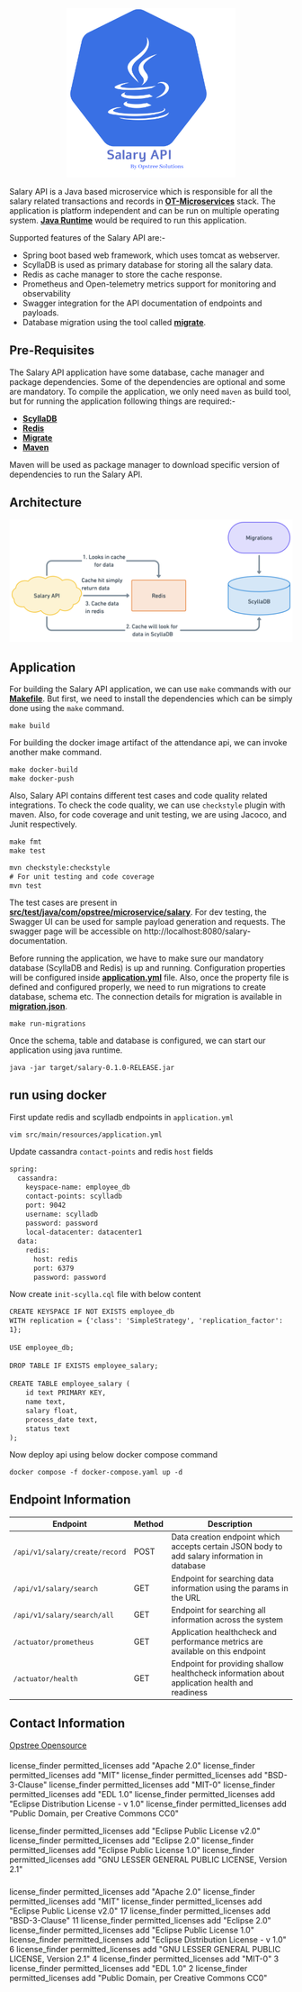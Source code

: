 <p align="center">
  <img src="./static/salary-api-logo.svg" height="300" width="300">
</p>

Salary API is a Java based microservice which is responsible for all the salary related transactions and records in **[OT-Microservices](https://github.com/OT-MICROSERVICES)** stack. The application is platform independent and can be run on multiple operating system. **[Java Runtime](https://www.java.com/en/download/manual.jsp)** would be required to run this application.

Supported features of the Salary API are:-

- Spring boot based web framework, which uses tomcat as webserver.
- ScyllaDB is used as primary database for storing all the salary data.
- Redis as cache manager to store the cache response.
- Prometheus and Open-telemetry metrics support for monitoring and observability
- Swagger integration for the API documentation of endpoints and payloads.
- Database migration using the tool called **[migrate](https://github.com/golang-migrate/migrate)**.

## Pre-Requisites

The Salary API application have some database, cache manager and package dependencies. Some of the dependencies are optional and some are mandatory. To compile the application, we only need `maven` as build tool, but for running the application following things are required:-

- **[ScyllaDB](https://www.scylladb.com/)**
- **[Redis](https://redis.io/)**
- **[Migrate](https://github.com/golang-migrate/migrate)**
- **[Maven](https://maven.apache.org/)**

Maven will be used as package manager to download specific version of dependencies to run the Salary API.

## Architecture

![](./static/salary.png)

## Application

For building the Salary API application, we can use `make` commands with our **[Makefile](./Makefile)**. But first, we need to install the dependencies which can be simply done using the `make` command.

```shell
make build
```

For building the docker image artifact of the attendance api, we can invoke another make command.

```shell
make docker-build
make docker-push
```

Also, Salary API contains different test cases and code quality related integrations. To check the code quality, we can use `checkstyle` plugin with maven. Also, for code coverage and unit testing, we are using Jacoco, and Junit respectively.

```shell
make fmt
make test
```

```shell
mvn checkstyle:checkstyle
# For unit testing and code coverage
mvn test
```

The test cases are present in **[src/test/java/com/opstree/microservice/salary](./src/test/java/com/opstree/microservice/salary)**. For dev testing, the Swagger UI can be used for sample payload generation and requests. The swagger page will be accessible on http://localhost:8080/salary-documentation.

Before running the application, we have to make sure our mandatory database (ScyllaDB and Redis) is up and running. Configuration properties will be configured inside **[application.yml](./src/main/resources/application.yml)** file. Also, once the property file is defined and configured properly, we need to run migrations to create database, schema etc. The connection details for migration is available in **[migration.json](./migration.json)**.

```shell
make run-migrations
```

Once the schema, table and database is configured, we can start our application using java runtime.

```shell
java -jar target/salary-0.1.0-RELEASE.jar
```

## run using docker

First update redis and scylladb endpoints in `application.yml`

```       
vim src/main/resources/application.yml
```

Update cassandra `contact-points` and redis `host` fields 

```
spring:
  cassandra:
    keyspace-name: employee_db
    contact-points: scylladb
    port: 9042
    username: scylladb
    password: password
    local-datacenter: datacenter1
  data:
    redis:
      host: redis
      port: 6379
      password: password
```

Now create `init-scylla.cql` file with below content

```
CREATE KEYSPACE IF NOT EXISTS employee_db
WITH replication = {'class': 'SimpleStrategy', 'replication_factor': 1};

USE employee_db;

DROP TABLE IF EXISTS employee_salary;

CREATE TABLE employee_salary (
    id text PRIMARY KEY,
    name text,
    salary float,
    process_date text,
    status text
);
```

Now  deploy api using below docker compose command

```
docker compose -f docker-compose.yaml up -d
```

## Endpoint Information

| **Endpoint**                   | **Method** | **Description**                                                                               |
|--------------------------------|------------|-----------------------------------------------------------------------------------------------|
| `/api/v1/salary/create/record` | POST       | Data creation endpoint which accepts certain JSON body to add salary information in database  |
| `/api/v1/salary/search`        | GET        | Endpoint for searching data information using the params in the URL                           |
| `/api/v1/salary/search/all`    | GET        | Endpoint for searching all information across the system                                      |
| `/actuator/prometheus`         | GET        | Application healthcheck and performance metrics are available on this endpoint                |
| `/actuator/health`             | GET        | Endpoint for providing shallow healthcheck information about application health and readiness |

## Contact Information

[Opstree Opensource](mailto:opensource@opstree.com)

####

license_finder permitted_licenses add "Apache 2.0"
license_finder permitted_licenses add "MIT"
license_finder permitted_licenses add "BSD-3-Clause"
license_finder permitted_licenses add "MIT-0"
license_finder permitted_licenses add "EDL 1.0"
license_finder permitted_licenses add "Eclipse Distribution License - v 1.0"
license_finder permitted_licenses add "Public Domain, per Creative Commons CC0"

license_finder permitted_licenses add "Eclipse Public License v2.0"
license_finder permitted_licenses add "Eclipse 2.0"
license_finder permitted_licenses add "Eclipse Public License 1.0"
license_finder permitted_licenses add "GNU LESSER GENERAL PUBLIC LICENSE, Version 2.1"

###

license_finder permitted_licenses add "Apache 2.0"
license_finder permitted_licenses add "MIT"
license_finder permitted_licenses add "Eclipse Public License v2.0"
17
license_finder permitted_licenses add "BSD-3-Clause"
11
license_finder permitted_licenses add "Eclipse 2.0"
license_finder permitted_licenses add "Eclipse Public License 1.0"
license_finder permitted_licenses add "Eclipse Distribution License - v 1.0"
6
license_finder permitted_licenses add "GNU LESSER GENERAL PUBLIC LICENSE, Version 2.1"
4
license_finder permitted_licenses add "MIT-0"
3
license_finder permitted_licenses add "EDL 1.0"
2
license_finder permitted_licenses add "Public Domain, per Creative Commons CC0"
